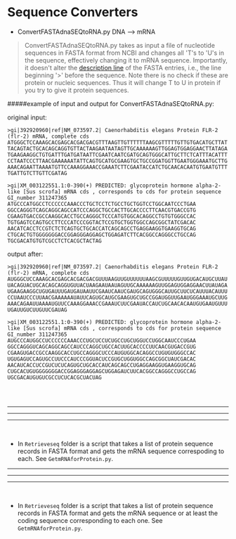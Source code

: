 Sequence Converters
===================

- ConvertFASTAdnaSEQtoRNA.py      DNA --> mRNA

>ConvertFASTAdnaSEQtoRNA.py takes as input a file of nucleotide sequences in FASTA format from NCBI and changes all 'T's to 'U's in the sequence, effectively changing it to mRNA sequence. Importantly, it doesn't alter the [description line](http://blast.ncbi.nlm.nih.gov/blastcgihelp.shtml) of the FASTA entries, i.e., the line beginning '>' before the sequence. Note there is no check if these are protein or nucleic sequences. Thus it will change T to U in protein if you try to give it protein sequences.

#####example of input and output for ConvertFASTAdnaSEQtoRNA.py:

original input:
```
>gi|392920960|ref|NM_073597.2| Caenorhabditis elegans Protein FLR-2 (flr-2) mRNA, complete cds
ATGGGCTCCAAAGCACGAGCACGACGACGTTTAAGTTGTTTTTTAAGCGTTTTTGTTGTGACATGCTTAT
TACAGTACTGCACAGCAGGTGTTACTAAGAATAATAGTTGCAAAAAAGTTGGAGTGGAGGAACTTATAGA
TGAAGAAGGCTGTGATTTGATGATAATTCGAATCAATCGATGCAGTGGGCATTGCTTCTCATTTACATTT
CCTAATCCCTTAACGAAAAAATATTCAGTGCATGCGAAGTGCTGCCGGATGGTTGAATGGGAAATGCTTG
AAACAGAATTAAAATGTTCCAAAGGAAACCGAAATCTTCGAATACCATCTGCAACACAATGTGAATGTTT
TGATTGTCTTGTTCGATAG

>gi|XM_003122551.1:0-390(+) PREDICTED: glycoprotein hormone alpha-2-like [Sus scrofa] mRNA cds , corresponds to cds for protein sequence GI_number 311247365
ATGCCCATGGCCTCCCCCCAAACCCTGCTCCTCTGCCTGCTGGTCCTGGCAATCCCTGAA
GGCCAGGGTCAGCAGGCAGCCATCCCAGGCTGCCACTTGCACCCCTTCAACGTGACCGTG
CGAAGTGACCGCCAAGGCACCTGCCAGGGCTCCCATGTGGCACAGGCCTGTGTGGGCCAC
TGTGAGTCCAGTGCCTTCCCATCCCGGTACTCCGTGCTGGTGGCCAGCGGCTATCGACAC
AACATCACCTCCGTCTCTCAGTGCTGCACCATCAGCAGCCTGAGGAAGGTGAAGGTGCAG
CTGCACTGTGGGGGGGACCGGAGGGAGGAGCTGGAGATCTTCACGGCCAGGGCCTGCCAG
TGCGACATGTGTCGCCTCTCACGCTACTAG
```

output after:
```
>gi|392920960|ref|NM_073597.2| Caenorhabditis elegans Protein FLR-2 (flr-2) mRNA, complete cds
AUGGGCUCCAAAGCACGAGCACGACGACGUUUAAGUUGUUUUUUAAGCGUUUUUGUUGUGACAUGCUUAU
UACAGUACUGCACAGCAGGUGUUACUAAGAAUAAUAGUUGCAAAAAAGUUGGAGUGGAGGAACUUAUAGA
UGAAGAAGGCUGUGAUUUGAUGAUAAUUCGAAUCAAUCGAUGCAGUGGGCAUUGCUUCUCAUUUACAUUU
CCUAAUCCCUUAACGAAAAAAUAUUCAGUGCAUGCGAAGUGCUGCCGGAUGGUUGAAUGGGAAAUGCUUG
AAACAGAAUUAAAAUGUUCCAAAGGAAACCGAAAUCUUCGAAUACCAUCUGCAACACAAUGUGAAUGUUU
UGAUUGUCUUGUUCGAUAG

>gi|XM_003122551.1:0-390(+) PREDICTED: glycoprotein hormone alpha-2-like [Sus scrofa] mRNA cds , corresponds to cds for protein sequence GI_number 311247365
AUGCCCAUGGCCUCCCCCCAAACCCUGCUCCUCUGCCUGCUGGUCCUGGCAAUCCCUGAA
GGCCAGGGUCAGCAGGCAGCCAUCCCAGGCUGCCACUUGCACCCCUUCAACGUGACCGUG
CGAAGUGACCGCCAAGGCACCUGCCAGGGCUCCCAUGUGGCACAGGCCUGUGUGGGCCAC
UGUGAGUCCAGUGCCUUCCCAUCCCGGUACUCCGUGCUGGUGGCCAGCGGCUAUCGACAC
AACAUCACCUCCGUCUCUCAGUGCUGCACCAUCAGCAGCCUGAGGAAGGUGAAGGUGCAG
CUGCACUGUGGGGGGGACCGGAGGGAGGAGCUGGAGAUCUUCACGGCCAGGGCCUGCCAG
UGCGACAUGUGUCGCCUCUCACGCUACUAG


```
 
`
`
`
`

 ----------------------------------------------------------------------
 ----------------------------------------------------------------------
 ----------------------------------------------------------------------
 `
 `
 `
 `

- In `Retrieveseq` folder is a script that takes a list of protein sequence records in FASTA format and gets the mRNA sequence correspoding to each. See `GetmRNAforProtein.py`.
 ----------------------------------------------------------------------
 ----------------------------------------------------------------------
 ----------------------------------------------------------------------
 `
 `
 `
 `

- In `Retrieveseq` folder is a script that takes a list of protein sequence records in FASTA format and gets the mRNA sequence or at least the coding sequence corresponding to each one. See `GetmRNAforProtein.py`.
